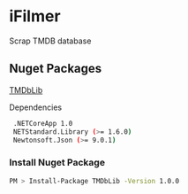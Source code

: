 # iFilmer
Scrap TMDB database


##  Nuget Packages 

[TMDbLib](https://www.nuget.org/packages/TMDbLib/)

 Dependencies
 ```sh
  .NETCoreApp 1.0
  NETStandard.Library (>= 1.6.0)
  Newtonsoft.Json (>= 9.0.1)
```

### Install Nuget Package
```sh
PM > Install-Package TMDbLib -Version 1.0.0	
```

